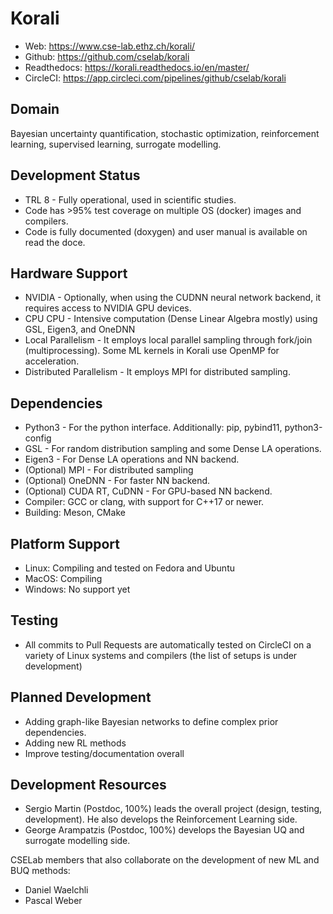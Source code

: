 # Korali

* Web: https://www.cse-lab.ethz.ch/korali/
* Github: https://github.com/cselab/korali
* Readthedocs: https://korali.readthedocs.io/en/master/
* CircleCI: https://app.circleci.com/pipelines/github/cselab/korali

## Domain

Bayesian uncertainty quantification, stochastic optimization, reinforcement learning, supervised learning, surrogate modelling.

## Development Status

* TRL 8 - Fully operational, used in scientific studies. 
* Code has >95% test coverage on multiple OS (docker) images and compilers.
* Code is fully documented (doxygen) and user manual is available on read the doce.

## Hardware Support

* NVIDIA - Optionally, when using the CUDNN neural network backend, it requires access to NVIDIA GPU devices.
* CPU CPU - Intensive computation (Dense Linear Algebra mostly) using GSL, Eigen3, and OneDNN
* Local Parallelism - It employs local parallel sampling through fork/join (multiprocessing). Some ML kernels in Korali use OpenMP for acceleration.
* Distributed Parallelism - It employs MPI for distributed sampling.

## Dependencies

* Python3 - For the python interface. Additionally: pip, pybind11, python3-config
* GSL - For random distribution sampling and some Dense LA operations.
* Eigen3 - For Dense LA operations and NN backend.
* (Optional) MPI - For distributed sampling
* (Optional) OneDNN - For faster NN backend.
* (Optional) CUDA RT, CuDNN - For GPU-based NN backend.
* Compiler: GCC or clang, with support for C++17 or newer.
* Building: Meson, CMake

## Platform Support

* Linux: Compiling and tested on Fedora and Ubuntu
* MacOS: Compiling
* Windows: No support yet

## Testing

* All commits to Pull Requests are automatically tested on CircleCI on a variety of Linux systems and compilers (the list of setups is under development)

## Planned Development

* Adding graph-like Bayesian networks to define complex prior dependencies.
* Adding new RL methods
* Improve testing/documentation overall

## Development Resources

* Sergio Martin (Postdoc, 100%) leads the overall project (design, testing, development). He also develops the Reinforcement Learning side.
* George Arampatzis (Postdoc, 100%) develops the Bayesian UQ and surrogate modelling side.

CSELab members that also collaborate on the development of new ML and BUQ methods:
* Daniel Waelchli
* Pascal Weber
